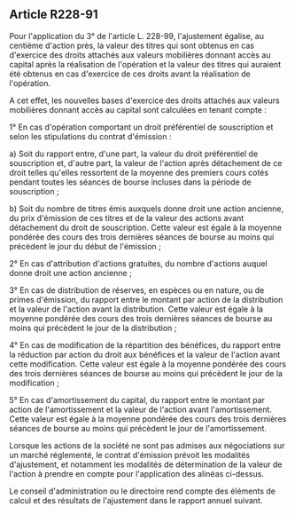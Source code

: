 Article R228-91
----
Pour l'application du 3° de l'article L. 228-99, l'ajustement égalise, au
centième d'action près, la valeur des titres qui sont obtenus en cas d'exercice
des droits attachés aux valeurs mobilières donnant accès au capital après la
réalisation de l'opération et la valeur des titres qui auraient été obtenus en
cas d'exercice de ces droits avant la réalisation de l'opération.

A cet effet, les nouvelles bases d'exercice des droits attachés aux valeurs
mobilières donnant accès au capital sont calculées en tenant compte :

1° En cas d'opération comportant un droit préférentiel de souscription et selon
les stipulations du contrat d'émission :

a) Soit du rapport entre, d'une part, la valeur du droit préférentiel de
souscription et, d'autre part, la valeur de l'action après détachement de ce
droit telles qu'elles ressortent de la moyenne des premiers cours cotés pendant
toutes les séances de bourse incluses dans la période de souscription ;

b) Soit du nombre de titres émis auxquels donne droit une action ancienne, du
prix d'émission de ces titres et de la valeur des actions avant détachement du
droit de souscription. Cette valeur est égale à la moyenne pondérée des cours
des trois dernières séances de bourse au moins qui précèdent le jour du début de
l'émission ;

2° En cas d'attribution d'actions gratuites, du nombre d'actions auquel donne
droit une action ancienne ;

3° En cas de distribution de réserves, en espèces ou en nature, ou de primes
d'émission, du rapport entre le montant par action de la distribution et la
valeur de l'action avant la distribution. Cette valeur est égale à la moyenne
pondérée des cours des trois dernières séances de bourse au moins qui précèdent
le jour de la distribution ;

4° En cas de modification de la répartition des bénéfices, du rapport entre la
réduction par action du droit aux bénéfices et la valeur de l'action avant cette
modification. Cette valeur est égale à la moyenne pondérée des cours des trois
dernières séances de bourse au moins qui précèdent le jour de la modification ;

5° En cas d'amortissement du capital, du rapport entre le montant par action de
l'amortissement et la valeur de l'action avant l'amortissement. Cette valeur est
égale à la moyenne pondérée des cours des trois dernières séances de bourse au
moins qui précèdent le jour de l'amortissement.

Lorsque les actions de la société ne sont pas admises aux négociations sur un
marché réglementé, le contrat d'émission prévoit les modalités d'ajustement, et
notamment les modalités de détermination de la valeur de l'action à prendre en
compte pour l'application des alinéas ci-dessus.

Le conseil d'administration ou le directoire rend compte des éléments de calcul
et des résultats de l'ajustement dans le rapport annuel suivant.

